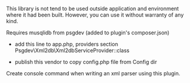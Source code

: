 This library is not tend to be used outside application and environment where it had been built. However, you can use it without warranty of any kind.

Requires musqlidb from psgdev (added to plugin's composer.json)

- add this line to app.php, providers section
Psgdev\Xml2db\Xml2dbServiceProvider::class

- publish this vendor to copy config.php file from Config dir

Create console command when writing an xml parser using this plugin.

